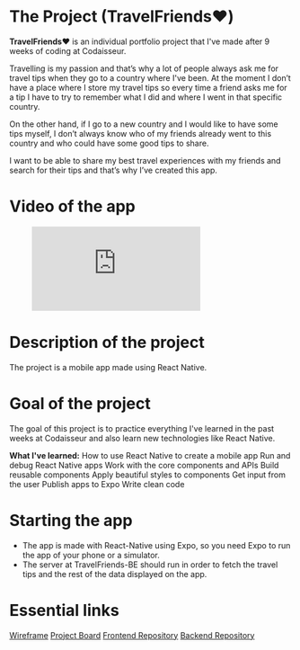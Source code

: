 # The Project (TravelFriends❤️)

**TravelFriends❤️** is an individual portfolio project that I've made after 9 weeks of coding at Codaisseur.

Travelling is my passion and that’s why a lot of people always ask me for travel tips when they go to a country where I've been. At the moment I don’t have a place where I store my travel tips so every time a friend asks me for a tip I have to try to remember what I did and where I went in that specific country.

On the other hand, if I go to a new country and I would like to have some tips myself, I don’t always know who of my friends already went to this country and who could have some good tips to share.

I want to be able to share my best travel experiences with my friends and search for their tips and that’s why I’ve created this app.

# Video of the app

<figure class="video_container">
  <iframe src="https://youtu.be/sv-SNY-uqjA" frameborder="0" allowfullscreen="true"> </iframe>
</figure>

# Description of the project

The project is a mobile app made using React Native.

# Goal of the project

The goal of this project is to practice everything I've learned in the past weeks at Codaisseur and also learn new technologies like React Native.

**What I've learned:**
How to use React Native to create a mobile app
Run and debug React Native apps
Work with the core components and APIs
Build reusable components
Apply beautiful styles to components
Get input from the user
Publish apps to Expo
Write clean code

# Starting the app

- The app is made with React-Native using Expo, so you need Expo to run the app of your phone or a simulator.
- The server at TravelFriends-BE should run in order to fetch the travel tips and the rest of the data displayed on the app.

# Essential links

[Wireframe](https://github.com/StephBerg86/TravelFriends-FE/blob/development/wireframe-app.png)
[Project Board](https://github.com/users/StephBerg86/projects/1)
[Frontend Repository](https://github.com/StephBerg86/TravelFriends-FE)
[Backend Repository](https://github.com/StephBerg86/TravelFriends-BE)

